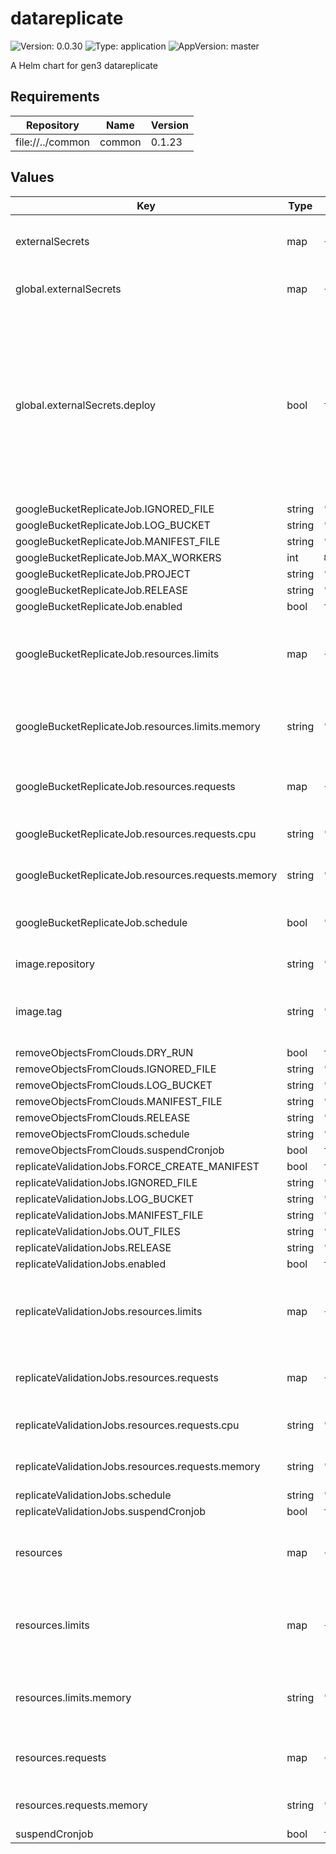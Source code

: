 # datareplicate

![Version: 0.0.30](https://img.shields.io/badge/Version-0.0.30-informational?style=flat-square) ![Type: application](https://img.shields.io/badge/Type-application-informational?style=flat-square) ![AppVersion: master](https://img.shields.io/badge/AppVersion-master-informational?style=flat-square)

A Helm chart for gen3 datareplicate

## Requirements

| Repository | Name | Version |
|------------|------|---------|
| file://../common | common | 0.1.23 |

## Values

| Key | Type | Default | Description |
|-----|------|---------|-------------|
| externalSecrets | map | `{"dcfDataserviceJSONSecret":null,"dcfDataserviceSettingsSecret":null,"deploy":true,"googleCredsSecret":null}` | external secrets for datareplicate jobs |
| global.externalSecrets | map | `{"deploy":true}` | External Secrets settings. |
| global.externalSecrets.deploy | bool | `true` | Will use ExternalSecret resources to pull secrets from Secrets Manager instead of creating them locally. Be cautious as this will override secrets you have deployed. |
| googleBucketReplicateJob.IGNORED_FILE | string | `"gs://replication-input/ignored_files_manifest.csv"` |  |
| googleBucketReplicateJob.LOG_BUCKET | string | `"datarefresh-log"` |  |
| googleBucketReplicateJob.MANIFEST_FILE | string | `"gs://replication-input/GDC_full_sync_active_manifest_20190326_post_DR43.0.tsv"` |  |
| googleBucketReplicateJob.MAX_WORKERS | int | `80` |  |
| googleBucketReplicateJob.PROJECT | string | `"dcf-prod-buckets"` |  |
| googleBucketReplicateJob.RELEASE | string | `"DR43"` |  |
| googleBucketReplicateJob.enabled | bool | `true` |  |
| googleBucketReplicateJob.resources.limits | map | `{"memory":"2Gi"}` | The maximum amount of resources that the container is allowed to use |
| googleBucketReplicateJob.resources.limits.memory | string | `"2Gi"` | The maximum amount of memory the container can use |
| googleBucketReplicateJob.resources.requests | map | `{"cpu":"2","memory":"128Mi"}` | The amount of resources that the container requests |
| googleBucketReplicateJob.resources.requests.cpu | string | `"2"` | The amount of CPU requested |
| googleBucketReplicateJob.resources.requests.memory | string | `"128Mi"` | The amount of memory requested |
| googleBucketReplicateJob.schedule | bool | `"*/30 * * * *"` | Whether to enable the Google bucket replicate job |
| image.repository | string | `"quay.io/cdis/dcf-dataservice"` | Docker repository. |
| image.tag | string | `"master"` | Overrides the image tag whose default is the chart appVersion. |
| removeObjectsFromClouds.DRY_RUN | bool | `true` |  |
| removeObjectsFromClouds.IGNORED_FILE | string | `"s3://test-data-replication-manifest/ignored_files_manifest.csv"` |  |
| removeObjectsFromClouds.LOG_BUCKET | string | `"test-data-replication-manifest"` |  |
| removeObjectsFromClouds.MANIFEST_FILE | string | `"s3://test-data-replication-manifest/helm_test_manifest.tsv"` |  |
| removeObjectsFromClouds.RELEASE | string | `"DR43"` |  |
| removeObjectsFromClouds.schedule | string | `"*/30 * * * *"` |  |
| removeObjectsFromClouds.suspendCronjob | bool | `true` |  |
| replicateValidationJobs.FORCE_CREATE_MANIFEST | bool | `true` |  |
| replicateValidationJobs.IGNORED_FILE | string | `"s3://test-data-replication-manifest/ignored_files_manifest.csv"` |  |
| replicateValidationJobs.LOG_BUCKET | string | `"test-data-replication-manifest"` |  |
| replicateValidationJobs.MANIFEST_FILE | string | `"s3://test-data-replication-manifest/helm_test_manifest.tsv"` |  |
| replicateValidationJobs.OUT_FILES | string | `"replication_validation_output_manifest.tsv"` |  |
| replicateValidationJobs.RELEASE | string | `"DR43"` |  |
| replicateValidationJobs.enabled | bool | `true` |  |
| replicateValidationJobs.resources.limits | map | `{"memory":"32Gi"}` | The maximum amount of resources that the container is allowed to use |
| replicateValidationJobs.resources.requests | map | `{"cpu":"8","memory":"16Gi"}` | The amount of resources that the container requests |
| replicateValidationJobs.resources.requests.cpu | string | `"8"` | The amount of CPU requested |
| replicateValidationJobs.resources.requests.memory | string | `"16Gi"` | The amount of memory requested |
| replicateValidationJobs.schedule | string | `"*/30 * * * *"` |  |
| replicateValidationJobs.suspendCronjob | bool | `true` |  |
| resources | map | `{"limits":{"memory":"2Gi"},"requests":{"memory":"512Mi"}}` | Resource requests and limits for the containers in the pod |
| resources.limits | map | `{"memory":"2Gi"}` | The maximum amount of resources that the container is allowed to use |
| resources.limits.memory | string | `"2Gi"` | The maximum amount of memory the container can use |
| resources.requests | map | `{"memory":"512Mi"}` | The amount of resources that the container requests |
| resources.requests.memory | string | `"512Mi"` | The amount of memory requested |
| suspendCronjob | bool | `true` |  |

